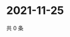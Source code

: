 # 2021-11-25

共 0 条

<!-- BEGIN WEIBO -->
<!-- 最后更新时间 Thu Nov 25 2021 20:13:51 GMT+0800 (China Standard Time) -->

<!-- END WEIBO -->
